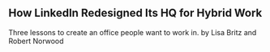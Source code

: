 ## How LinkedIn Redesigned Its HQ for Hybrid Work

Three lessons to create an office people want to work in. by Lisa Britz and Robert Norwood
